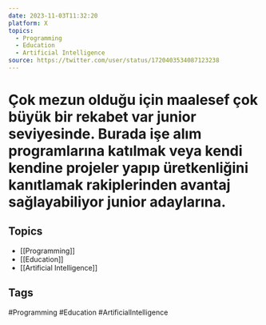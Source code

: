 ```yaml
---
date: 2023-11-03T11:32:20
platform: X
topics:
  - Programming
  - Education
  - Artificial Intelligence
source: https://twitter.com/user/status/1720403534087123238
---
```

# Çok mezun olduğu için maalesef çok büyük bir rekabet var junior seviyesinde. Burada işe alım programlarına katılmak veya kendi kendine projeler yapıp üretkenliğini kanıtlamak rakiplerinden avantaj sağlayabiliyor junior adaylarına.

## Topics
- [[Programming]]
- [[Education]]
- [[Artificial Intelligence]]

## Tags
#Programming #Education #ArtificialIntelligence